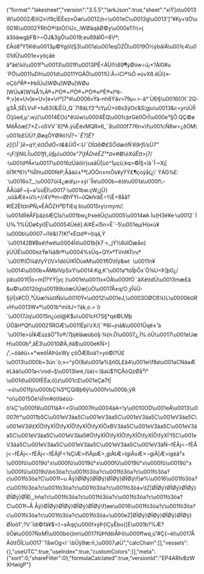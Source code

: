 {"format":"lakesheet","version":"3.5.5","larkJson":true,"sheet":"xíÝ]o\u0013W\u0002Æñï2»\f9çÌËÉez»Òæ\u0012¡h<\u001eC\u0013g\u0013']\"¥Ky+\tÒ\u0016\u0002ÝRhÓ®\bìÒ(¼}c_íWØãqâØ©y\u000eTI½>jâ3öäwgþFB>~ÖJ&3gÔ\u0019;euß9âÌÔ>8Vª;£Âó8³Y5Kë\u0013µ©Ygôl{§3\u001a\u001eqÒZÕ\u0019Õ½ýbãîÄ\u001c4\u001dÛ\u001e×yôçâèâ°âé¼ö\u001f³\u0013\u001f\u0013PÊ<ÁÜl½69¶ýØów÷û¡×?Àl0#u´PÖ\u0011uDh\u001d\u0011YGÄÖ\u0011Ú:Â÷ìCìª¾Õ·»úvXß.ëÛi}»­oÇõíºÂ®+ÞbÍÚu]WØu]WØu]WØu]WÚu¥]W¾Å%Á®+íºÒ®+íºÒ®+íºÒ®«ìºÊ®«ìºê-®¸v]e×Uv]e×Uv]e×\rìº]7°ë\u0006vÝà-nh6Ýâv>79µ÷>-â°´ÙÐ§\u0016{Ot¯2Q­g3Å¸SÉLVvF+Iu63{&¦ÊÙ_Q¯7!8âLf3'³cYµÚ>ö8sSÿOc&S¦gju\u0013&c=yrüÙÍÌÖ¦jûed,µ':w¡î/\u0014ËOú*ê\\ïûw\u0004ÊQ\u001cþrGè0ÖrÏ\u000e³§Ô.QÇ©øMêÅóæ[7×Z÷o5VV¯8]ªÁ.ýùÊévMQR»6_¯å\u000f776n×\f\u001cÑ8w>¿ðÓM\u001b£ÙÙ?¸ØøqÕYØ9ó½Ï?~¯_Ê?]Ê?z[i]\\Î¯]ê=qY;ë¤ÕdÖ<t&&ÙÔ<:U¯OÏ¤å©£SÕdæôÑ´69rfî/sÙ7\"<¡F¦§NìLÎ\u001fI_û§µ\u000e\"7\fÂDrèËZ¹*¤«#©\\èXûÊ¤_>j7/·\u001d®Å«\u0017\u0016zÜäöïr}usãÛ|ùó^1µçü;kq>©Î§<îä¯Î·~Xj|öÌ1Kª6½³¾Îîh\u000fèP;Å­åàü±²ª[JÒÓn±mÔs¥yÝÝ£¶çoýå(¿ï¨ÝÁG¾£:´\u0016o7__\u0007úí4¿æä\\µ>±ýì¯ÏÌe\u000b=ë(è\u001a\u000f\\:­ÅÅüâF~íj~a¹ùúËÍ\u0017·\u001bw.çW¿jÜ}¸uûãÆê×ù½+//4V®m=ØhÝYl~ûQkñrãÊ÷½Ë+8åå?¥tË2Ët¤nPÑ¡«ÊÀÕZH³ÐTìEq b\u0015ry\rmym/¦\u001dÍlëÅFþäzóÆÇÍs/\u001bw¿ÞseêÛç\u0005\u0014øA Ìu(H3é¥e·\u0012¨ÌU¾.¹I%ÜDø¢yi(É\u00054Üëê]:Aï¢É×î5n>Ë¯-5\u001eµ/Hù«ù¥\u000b\u0007~í1ë&}7)K!¹«É¤d®=I)qã,Ý´\u00142B¥Bsé\fwé\u0004Îó\u001b[k7·>_jÝ½ßüîÓæåo}ÿÚÜË\u000ezÝø¾ã8r®\u0004%sÙq+QY»ªTVnIKÏ\ruª´\u001f(Õ¼ä\fyÝ{îV»1dòÙI¢ÎÒùeM\u001fÌÒ\tÍÿ&wt  \u0011n¥\u0014\u000b×ÄMbîVpSxY\u0014:Kg¸K'\u001a°tòÏþÕx´Ô¾U­<Þ|þ0¿/ÿä\u001f|Îo=m[Í?YÝ|yç )\u001e\u0011x«ÓÀ\u000fÓ¨âXè\tdÙ\u0013mæ£ä&u©\u0012ög\u00199ùóæÚÚæ[ùÒ\u0017Å±q/O¸ýÎúÛ­§ÿl|s¥CÒ¸³Üüæ¼ù¤Ñù\u0010Ý«\u0012\u001eJ,\u0003OØCß¼}L\u0000ê¤RvH\u0013W»º\u001b*mîðJ=?àk¸o.=`õ´\u0017Jq\u0015n¿úóï@K$u\u001cH7S§*qè©LMþÚÕåHºQf\u00021ÍROÆ\u0011Ëpï\rX/[¯®6î<n>~jnâ&\u0001Ûqë±¹à´\u001e>ùÏ¥ÆúzãÒ¹To®/7þjëîâæúbó§·¾{n.Ò\u0007¿¸Ì%:òÛ\u0017\u001eUæH\u000b³¸âÈ3\u0010ØÂ,ðâ$\u000eKÑ>]¡¹¸~õâêû+×°weôÌÀÞûxWy çõÕÆßoä?>yó©l?Ú£\u0013\u000b=3ún¯õ;»=^ýÓ(8a\u001a%§ñ0L£â4\u001ei\f8a\u001aCNãaÆèLãài\u001a<\rod~§\u0013îwé¸/ûá(<:îãaù$?lÇÃòQzØå³ì°\u001d\u000fËÉa;ö}z\u001c£\u001eÇø7t|·×ú\u001fp\u000bÇ¾SºÇQï8þ6ÿ\u000fv\u000b;ÿR^oí\u0015Óë¼Ï!m#ò\fàéüû-ò¼Ç'\u000fâ\u0011äA<<G\u0007ñ\u0004äA<!y\u0010OD\u001eÄ\u0013\u0007ñ°\u0011b5C\u001eV3äa5C\u001eV3äa5C\u001eV3äa5C\u001eV3äa5C\u001eV3â\tXÍÕ\fyXÍÕ\fyXÍÕ\fyXÍÕ\fyXÍÕxBV3äa5C\u001eV3äa5C\u001eV3äa5C\u001eV3äa5C\u001eV3äa5#Õ\fyXÍÕ\fyXÍÕ\fyXÍÕ\fyXÍÕ\fyXÍ'f5C\u001eV3äa5C\u001eV3äa5C\u001eV3äa5C\u001eV3äa5C\u001eV3âÑ¬fÈÃj<¬fÈÃj<¬fÈÃj<¬fÈÃj<¬fÈÃjF<¾ÇlÆ>ìfìÃpÆ>,gìÃtÆ>lgìÃxÆ>¬gìÃ|Æ>ìgèã³±\u000fû\u0019û°±\u000fû\u0019û°±\u000fû\u0019û°±\u000fû\u0019û°±\u000fû\u0019ú\bö3öa?c\u001fö3öa?c\u001fö3öa?c\u001fö3öa?c\u001fö3öa?C\u001f~u Åý}ØÏØý}ØÏØý}ØÏØý}ØÏØý\f}ø%\u0016\u001fö3öa?c\u001fö3öa?c\u001fö3öa?c\u001fö3öa?c\u001fö3ôá×\tZ|ØÏØý}ØÏØý}ØÏØý}ØÏØý}ØÏÐ_,hña?c\u001fö3öa?c\u001fö3öa?c\u001fö3öa?c\u001fö3öa?C\u001f~Å Åý}ØÏØý}ØÏØý}ØÏØý}ØÏØý\f}øe\u0016\u001fö3öa?c\u001fö3öa?c\u001fö3öa?c\u001fö3öa?c\u001fö3ôá×\u000eZ|ØÏØý}ØÏØý}ØÏØý}ØÏØý}ØÏoö1';?V¯Ídí­©fã¥$=}¬sÀqç\u000f±ÿÞ{ïÇyÊbo{[É\u001b?%Æ?ôÕø\u0007ÑxMÏ\u000bó{õm\u0017fûÞfdêíÅÞö\u000ffwq¸ù¹#Ç{~èl\u0017ÅÃö\tÔÏL\u0017¯?åwOg<í¨\bÛÿ9æ:ñ_\u0007¡øÙ","calcChain":[],"vessels":{},"useUTC":true,"useIndex":true,"customColors":[],"meta":{"sort":0,"shareFilter":0},"formulaCalclated":true,"versionId":"EP4ARIvBzWXHwigP"}
